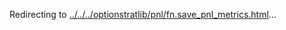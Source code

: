 Redirecting to
[../../../optionstratlib/pnl/fn.save_pnl_metrics.html](../../../optionstratlib/pnl/fn.save_pnl_metrics.html)\...
